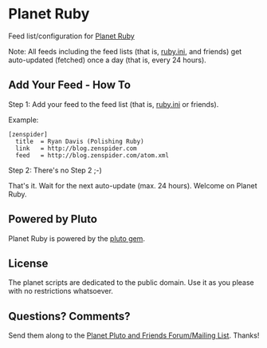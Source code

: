 # Planet Ruby

Feed list/configuration for [Planet Ruby](http://planetruby.herokuapp.com)

Note: All feeds including the feed lists (that is, [ruby.ini](ruby.ini), and friends)
get auto-updated (fetched) once a day (that is, every 24 hours).


## Add Your Feed - How To

Step 1: Add your feed to the feed list (that is, [ruby.ini](ruby.ini) or friends).


Example:

~~~
[zenspider]
  title  = Ryan Davis (Polishing Ruby)
  link   = http://blog.zenspider.com
  feed   = http://blog.zenspider.com/atom.xml
~~~

Step 2: There's no Step 2 ;-)

That's it. Wait for the next auto-update (max. 24 hours). Welcome on Planet Ruby.


## Powered by Pluto

Planet Ruby is powered by the [pluto gem](https://github.com/feedreader).


## License

The planet scripts are dedicated to the public domain.
Use it as you please with no restrictions whatsoever.

## Questions? Comments?

Send them along to the [Planet Pluto and Friends Forum/Mailing List](http://groups.google.com/group/feedreader).
Thanks!
